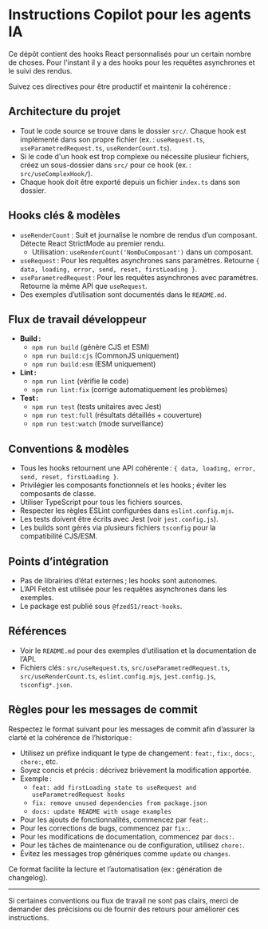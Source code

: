 # Instructions Copilot pour les agents IA

Ce dépôt contient des hooks React personnalisés pour un certain nombre de choses. Pour l'instant il y a des hooks pour les requêtes asynchrones et le suivi des rendus. 

Suivez ces directives pour être productif et maintenir la cohérence :

## Architecture du projet
- Tout le code source se trouve dans le dossier `src/`. Chaque hook est implémenté dans son propre fichier (ex. : `useRequest.ts`, `useParametredRequest.ts`, `useRenderCount.ts`).
- Si le code d'un hook est trop complexe ou nécessite plusieur fichiers, créez un sous-dossier dans `src/` pour ce hook (ex. : `src/useComplexHook/`).
- Chaque hook doit être exporté depuis un fichier `index.ts` dans son dossier.

## Hooks clés & modèles
- `useRenderCount` : Suit et journalise le nombre de rendus d’un composant. Détecte React StrictMode au premier rendu.
  - Utilisation : `useRenderCount('NomDuComposant')` dans un composant.
- `useRequest` : Pour les requêtes asynchrones sans paramètres. Retourne `{ data, loading, error, send, reset, firstLoading }`.
- `useParametredRequest` : Pour les requêtes asynchrones avec paramètres. Retourne la même API que `useRequest`.
- Des exemples d’utilisation sont documentés dans le `README.md`.

## Flux de travail développeur
- **Build :**
  - `npm run build` (génère CJS et ESM)
  - `npm run build:cjs` (CommonJS uniquement)
  - `npm run build:esm` (ESM uniquement)
- **Lint :**
  - `npm run lint` (vérifie le code)
  - `npm run lint:fix` (corrige automatiquement les problèmes)
- **Test :**
  - `npm run test` (tests unitaires avec Jest)
  - `npm run test:full` (résultats détaillés + couverture)
  - `npm run test:watch` (mode surveillance)


## Conventions & modèles
- Tous les hooks retournent une API cohérente : `{ data, loading, error, send, reset, firstLoading }`.
- Privilégier les composants fonctionnels et les hooks ; éviter les composants de classe.
- Utiliser TypeScript pour tous les fichiers sources.
- Respecter les règles ESLint configurées dans `eslint.config.mjs`.
- Les tests doivent être écrits avec Jest (voir `jest.config.js`).
- Les builds sont gérés via plusieurs fichiers `tsconfig` pour la compatibilité CJS/ESM.

## Points d’intégration
- Pas de librairies d’état externes ; les hooks sont autonomes.
- L’API Fetch est utilisée pour les requêtes asynchrones dans les exemples.
- Le package est publié sous `@fzed51/react-hooks`.

## Références
- Voir le `README.md` pour des exemples d’utilisation et la documentation de l’API.
- Fichiers clés : `src/useRequest.ts`, `src/useParametredRequest.ts`, `src/useRenderCount.ts`, `eslint.config.mjs`, `jest.config.js`, `tsconfig*.json`.

## Règles pour les messages de commit

Respectez le format suivant pour les messages de commit afin d’assurer la clarté et la cohérence de l’historique :

- Utilisez un préfixe indiquant le type de changement : `feat:`, `fix:`, `docs:`, `chore:`, etc.
- Soyez concis et précis : décrivez brièvement la modification apportée.
- Exemple :
  - `feat: add firstLoading state to useRequest and useParametredRequest hooks`
  - `fix: remove unused dependencies from package.json`
  - `docs: update README with usage examples`
- Pour les ajouts de fonctionnalités, commencez par `feat:`.
- Pour les corrections de bugs, commencez par `fix:`.
- Pour les modifications de documentation, commencez par `docs:`.
- Pour les tâches de maintenance ou de configuration, utilisez `chore:`.
- Évitez les messages trop génériques comme `update` ou `changes`.

Ce format facilite la lecture et l’automatisation (ex : génération de changelog).

---

Si certaines conventions ou flux de travail ne sont pas clairs, merci de demander des précisions ou de fournir des retours pour améliorer ces instructions.

